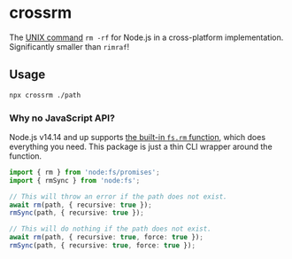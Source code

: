 # crossrm

The [UNIX command](http://en.wikipedia.org/wiki/Rm_(Unix)) `rm -rf` for Node.js in a cross-platform implementation. Significantly smaller than `rimraf`!

## Usage

```sh
npx crossrm ./path
```

### Why no JavaScript API?

Node.js v14.14 and up supports [the built-in `fs.rm` function](https://nodejs.org/api/fs.html#fspromisesrmpath-options), which does everything you need. This package is just a thin CLI wrapper around the function.

```ts
import { rm } from 'node:fs/promises';
import { rmSync } from 'node:fs';

// This will throw an error if the path does not exist.
await rm(path, { recursive: true });
rmSync(path, { recursive: true });

// This will do nothing if the path does not exist.
await rm(path, { recursive: true, force: true });
rmSync(path, { recursive: true, force: true });
```
